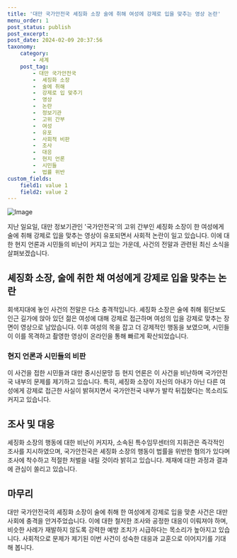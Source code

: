 ```yaml
---
title: '대만 국가안전국 셰징화 소장 술에 취해 여성에 강제로 입을 맞추는 영상 논란'
menu_order: 1
post_status: publish
post_excerpt: 
post_date: 2024-02-09 20:37:56
taxonomy:
    category:
        - 세계
    post_tag:
        - 대만 국가안전국
        -  셰징화 소장
        -  술에 취해
        -  강제로 입 맞추기
        -  영상
        -  논란
        -  정보기관
        -  고위 간부
        -  여성
        -  유포
        -  사회적 비판
        -  조사
        -  대응
        -  현지 언론
        -  시민들
        -  법률 위반
custom_fields:
    field1: value 1
    field2: value 2
---
```


![Image](https://imgnews.pstatic.net/image/018/2024/02/09/0005671095_001_20240209145801042.jpg?type=w647)

지난 일요일, 대만 정보기관인 '국가안전국'의 고위 간부인 셰징화 소장이 한 여성에게 술에 취해 강제로 입을 맞추는 영상이 유포되면서 사회적 논란이 일고 있습니다. 이에 대한 현지 언론과 시민들의 비난이 커지고 있는 가운데, 사건의 전말과 관련된 최신 소식을 살펴보겠습니다.
## 셰징화 소장, 술에 취한 채 여성에게 강제로 입을 맞추는 논란
회색지대에 놓인 사건의 전말은 다소 충격적입니다. 셰징화 소장은 술에 취해 횡단보도 인근 길가에 앉아 있던 젊은 여성에 대해 강제로 접근하며 여성의 입을 강제로 맞추는 장면이 영상으로 남았습니다. 이후 여성의 목을 잡고 더 강제적인 행동을 보였으며, 시민들이 이를 목격하고 촬영한 영상이 온라인을 통해 빠르게 확산되었습니다.
### 현지 언론과 시민들의 비판
이 사건을 접한 시민들과 대만 중시신문망 등 현지 언론은 이 사건을 비난하며 국가안전국 내부의 문제를 제기하고 있습니다. 특히, 셰징화 소장이 자신의 아내가 아닌 다른 여성에게 강제로 접근한 사실이 밝혀지면서 국가안전국 내부가 발칵 뒤집혔다는 목소리도 커지고 있습니다.
## 조사 및 대응
셰징화 소장의 행동에 대한 비난이 커지자, 소속된 특수임무센터의 지휘관은 즉각적인 조사를 지시하였으며, 국가안전국은 셰징화 소장의 행동이 법률을 위반한 혐의가 있다며 조사에 착수하고 적절한 처벌을 내릴 것이라 밝히고 있습니다. 제재에 대한 과정과 결과에 관심이 쏠리고 있습니다.
## 마무리
대만 국가안전국의 셰징화 소장이 술에 취해 한 여성에게 강제로 입을 맞춘 사건은 대만 사회에 충격을 안겨주었습니다. 이에 대한 철저한 조사와 공정한 대응이 이뤄져야 하며, 비슷한 사례가 재발하지 않도록 강력한 예방 조치가 시급하다는 목소리가 높아지고 있습니다. 사회적으로 문제가 제기된 이번 사건이 성숙한 대응과 교훈으로 이어지기를 기대해 봅니다.
